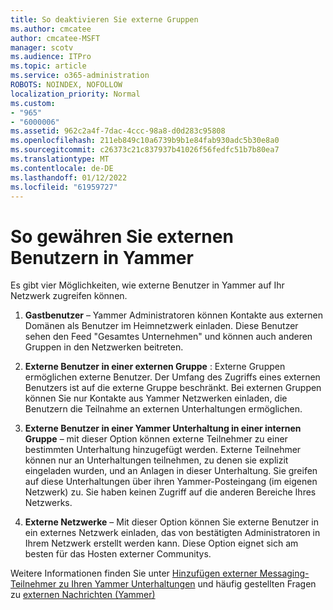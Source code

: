```yaml
---
title: So deaktivieren Sie externe Gruppen
ms.author: cmcatee
author: cmcatee-MSFT
manager: scotv
ms.audience: ITPro
ms.topic: article
ms.service: o365-administration
ROBOTS: NOINDEX, NOFOLLOW
localization_priority: Normal
ms.custom:
- "965"
- "6000006"
ms.assetid: 962c2a4f-7dac-4ccc-98a8-d0d283c95808
ms.openlocfilehash: 211eb849c10a6739b9b1e84fab930adc5b30e8a0
ms.sourcegitcommit: c26373c21c837937b41026f56fedfc51b7b80ea7
ms.translationtype: MT
ms.contentlocale: de-DE
ms.lasthandoff: 01/12/2022
ms.locfileid: "61959727"
---
```

# <a name="how-to-give-access-to-external-users-in-yammer"></a>So gewähren Sie externen Benutzern in Yammer

Es gibt vier Möglichkeiten, wie externe Benutzer in Yammer auf Ihr Netzwerk zugreifen können.
  
1. **Gastbenutzer** – Yammer Administratoren können Kontakte aus externen Domänen als Benutzer im Heimnetzwerk einladen. Diese Benutzer sehen den Feed "Gesamtes Unternehmen" und können auch anderen Gruppen in den Netzwerken beitreten.

2. **Externe Benutzer in einer externen Gruppe** : Externe Gruppen ermöglichen externe Benutzer. Der Umfang des Zugriffs eines externen Benutzers ist auf die externe Gruppe beschränkt. Bei externen Gruppen können Sie nur Kontakte aus Yammer Netzwerken einladen, die Benutzern die Teilnahme an externen Unterhaltungen ermöglichen.

3. **Externe Benutzer in einer Yammer Unterhaltung in einer internen Gruppe** – mit dieser Option können externe Teilnehmer zu einer bestimmten Unterhaltung hinzugefügt werden. Externe Teilnehmer können nur an Unterhaltungen teilnehmen, zu denen sie explizit eingeladen wurden, und an Anlagen in dieser Unterhaltung. Sie greifen auf diese Unterhaltungen über ihren Yammer-Posteingang (im eigenen Netzwerk) zu. Sie haben keinen Zugriff auf die anderen Bereiche Ihres Netzwerks.

4. **Externe Netzwerke** – Mit dieser Option können Sie externe Benutzer in ein externes Netzwerk einladen, das von bestätigten Administratoren in Ihrem Netzwerk erstellt werden kann. Diese Option eignet sich am besten für das Hosten externer Communitys.

Weitere Informationen finden Sie unter [Hinzufügen externer Messaging-Teilnehmer zu Ihren Yammer Unterhaltungen](https://docs.microsoft.com/yammer/work-with-external-users/add-external-participants) und häufig gestellten Fragen zu [externen Nachrichten (Yammer)](https://docs.microsoft.com/yammer/work-with-external-users/external-messaging-faq)
  